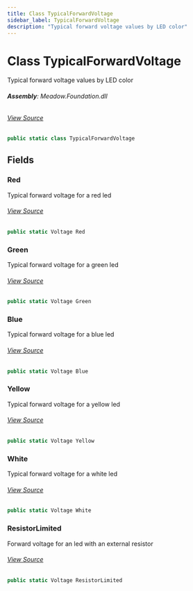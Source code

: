```yaml
---
title: Class TypicalForwardVoltage
sidebar_label: TypicalForwardVoltage
description: "Typical forward voltage values by LED color"
---
```

# Class TypicalForwardVoltage
Typical forward voltage values by LED color

###### **Assembly**: Meadow.Foundation.dll
###### [View Source](https://github.com/WildernessLabs/Meadow.Foundation.git/blob/develop/Source/Meadow.Foundation.Core/Leds/TypicalForwardVoltage.cs#L8)
```csharp title="Declaration"
public static class TypicalForwardVoltage
```
## Fields
### Red
Typical forward voltage for a red led
###### [View Source](https://github.com/WildernessLabs/Meadow.Foundation.git/blob/develop/Source/Meadow.Foundation.Core/Leds/TypicalForwardVoltage.cs#L13)
```csharp title="Declaration"
public static Voltage Red
```
### Green
Typical forward voltage for a green led
###### [View Source](https://github.com/WildernessLabs/Meadow.Foundation.git/blob/develop/Source/Meadow.Foundation.Core/Leds/TypicalForwardVoltage.cs#L17)
```csharp title="Declaration"
public static Voltage Green
```
### Blue
Typical forward voltage for a blue led
###### [View Source](https://github.com/WildernessLabs/Meadow.Foundation.git/blob/develop/Source/Meadow.Foundation.Core/Leds/TypicalForwardVoltage.cs#L21)
```csharp title="Declaration"
public static Voltage Blue
```
### Yellow
Typical forward voltage for a yellow led
###### [View Source](https://github.com/WildernessLabs/Meadow.Foundation.git/blob/develop/Source/Meadow.Foundation.Core/Leds/TypicalForwardVoltage.cs#L25)
```csharp title="Declaration"
public static Voltage Yellow
```
### White
Typical forward voltage for a white led
###### [View Source](https://github.com/WildernessLabs/Meadow.Foundation.git/blob/develop/Source/Meadow.Foundation.Core/Leds/TypicalForwardVoltage.cs#L29)
```csharp title="Declaration"
public static Voltage White
```
### ResistorLimited
Forward voltage for an led with an external resistor
###### [View Source](https://github.com/WildernessLabs/Meadow.Foundation.git/blob/develop/Source/Meadow.Foundation.Core/Leds/TypicalForwardVoltage.cs#L33)
```csharp title="Declaration"
public static Voltage ResistorLimited
```
